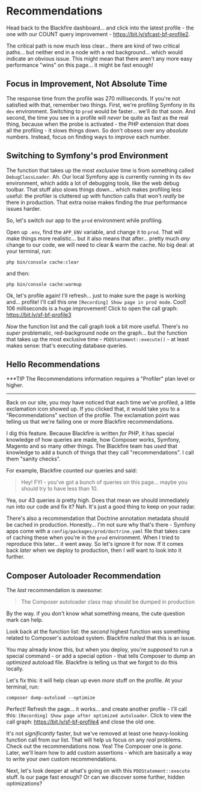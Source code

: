 # Recommendations

Head back to the Blackfire dashboard... and click into the latest profile - the
one with our COUNT query improvement - https://bit.ly/sfcast-bf-profile2.

The critical path is now much less clear... there are kind of two critical paths...
but neither end in a node with a red background... which would indicate an
obvious issue. This might mean that there aren't any more easy performance
"wins" on this page... it might be fast enough!

## Focus in Improvement, Not Absolute Time

The response time from the profile was 270 milliseconds. If you're not satisfied
with that, remember two things. First, we're profiling Symfony in its
`dev` environment. Switching to `prod` would be faster... we'll do that
soon. And second, the time you see in a profile will *never* be quite as fast as
the real thing, because when the probe is activated - the PHP extension that does
all the profiling - it slows things down. So don't obsess over any *absolute*
numbers. Instead, focus on finding ways to *improve* each number.

## Switching to Symfony's prod Environment

The function that takes up the most *exclusive* time is from something called
`DebugClassLoader`. Ah. Our local Symfony app is currently running in its `dev`
environment, which adds a lot of debugging tools, like the web debug toolbar.
That stuff also slows things down... which makes profiling less useful: the
profiler is cluttered up with function calls that won't *really* be there in
production. That extra noise makes finding the *true* performance issues harder.

So, let's switch our app to the `prod` environment while profiling.

Open up `.env`, find the `APP_ENV` variable, and change it to `prod`. That will
make things more realistic... but it also means that after... pretty much *any*
change to our code, we will need to clear & warm the cache. No big deal: at your
terminal, run:

```terminal
php bin/console cache:clear
```

and then:

```terminal
php bin/console cache:warmup
```

Ok, let's profile again! I'll refresh... just to make sure the page is
working and... profile! I'll call this one `[Recording] Show page in prod mode`.
Cool! 106 milliseconds is a huge improvement! Click to open the call graph:
https://bit.ly/sf-bf-profile3

*Now* the function list and the call graph look a bit more useful. There's no
*super* problematic, red-background node on the graph... but the function that
takes up the most exclusive time - `PDOStatement::execute()` - at least makes
sense: that's executing database queries.

## Hello Recommendations

***TIP
The Recommendations information requires a "Profiler" plan level or higher.
***

Back on our site, you *may* have noticed that each time we've profiled, a little
exclamation icon showed up. If you clicked that, it would take you to a
"Recommendations" section of the profile. The exclamation point was telling us
that we're failing one or more Blackfire recommendations.

I dig this feature. Because Blackfire is written *for* PHP, it has special
knowledge of how queries are made, how Composer works, Symfony, Magento and so
many other things. The Blackfire team has *used* that knowledge to add a bunch
of things that they call "recommendations". I call them "sanity checks".

For example, Blackfire counted our queries and said:

> Hey! FYI - you've got a bunch of queries on this page... maybe you should try
> to have less than 10.

Yea, our 43 queries *is* pretty high. Does that mean we should immediately run
into our code and fix it? Nah. It's just a good thing to keep on your radar.

There's also a recommendation that Doctrine annotation metadata should be cached
in production. Honestly... I'm not sure why that's there - Symfony apps come with
a `config/packages/prod/doctrine.yaml` file that takes care of caching these
when you're in the `prod` environment. When I tried to reproduce this later... it
went away. So let's ignore it for now. If it comes back *later* when we deploy
to production, then I *will* want to look into it further.

## Composer Autoloader Recommendation

The *last* recommendation is *awesome*:

> The Composer autoloader class map should be dumped in production

By the way. if you don't know what something means, the cute question mark can help.

Look back at the function list: the *second* highest function *was* something
related to Composer's autoload system. Blackfire *nailed* that this is an issue.

You may already know this, but when you deploy, you're *supposed* to run a special
command - or add a special option - that tells Composer to dump an *optimized*
autoload file. Blackfire is telling us that we forgot to do this locally.

Let's fix this: it will help clean up even *more* stuff on the profile. At your
terminal, run:

```terminal
composer dump-autoload --optimize
```

Perfect! Refresh the page... it works... and create another profile - I'll
call this: `[Recording] Show page after optimized autoloader`. Click to view
the call graph: https://bit.ly/sf-bf-profile4 and close the old one.

It's not *significantly* faster, but we've removed at least one heavy-looking
function call from our list. That will help us focus on any *real* problems.
Check out the recommendations now. Yea! The Composer one is *gone*. Later,
we'll learn how to add custom assertions - which are basically a way to write
your *own* custom recommendations.

Next, let's look deeper at what's going on with this `PDOStatement::execute` stuff.
Is our page fast enough? Or can we discover some further, hidden optimizations?
